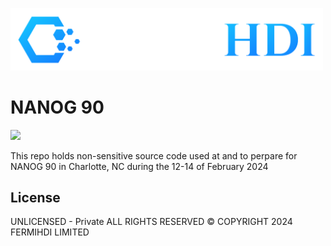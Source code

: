 <p align="left">
  <img src="https://github.com/FermiHDI/images/blob/main/logos/FermiHDI%20Logo%20Hz%20-%20Dark.png?raw=true" width="500" alt="logo"/> 
</p>

# NANOG 90
<img src="https://nanog.org/static/svg/logos/nanog_logo_white_text.svg" width="200">

This repo holds non-sensitive source code used at and to perpare for NANOG 90 in Charlotte, NC during the 12-14 of February 2024

## License

UNLICENSED - Private
ALL RIGHTS RESERVED
© COPYRIGHT 2024 FERMIHDI LIMITED